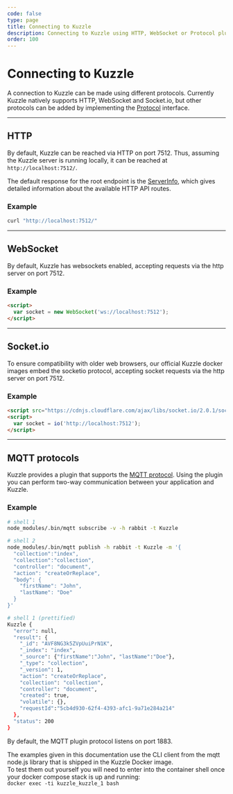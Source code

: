 ```yaml
---
code: false
type: page
title: Connecting to Kuzzle
description: Connecting to Kuzzle using HTTP, WebSocket or Protocol plugins
order: 100
---
```


# Connecting to Kuzzle

A connection to Kuzzle can be made using different protocols. Currently Kuzzle natively supports HTTP, WebSocket and Socket.io, but other protocols can be added by implementing the [Protocol](/core/1/protocols) interface.

---

## HTTP

By default, Kuzzle can be reached via HTTP on port 7512. Thus, assuming the Kuzzle server is running locally, it can be reached at `http://localhost:7512/`.

The default response for the root endpoint is the [ServerInfo](/core/1/api/controllers/server/info/), which gives detailed information about the available HTTP API routes.

### Example

```bash
curl "http://localhost:7512/"
```

---

## WebSocket

By default, Kuzzle has websockets enabled, accepting requests via the http server on port 7512.

### Example

```html
<script>
  var socket = new WebSocket('ws://localhost:7512');
</script>
```

---

## Socket.io

To ensure compatibility with older web browsers, our official Kuzzle docker images embed the socketio protocol, accepting socket requests via the http server on port 7512.

### Example

```html
<script src="https://cdnjs.cloudflare.com/ajax/libs/socket.io/2.0.1/socket.io.js"></script>
<script>
  var socket = io('http://localhost:7512');
</script>
```

---

## MQTT protocols

Kuzzle provides a plugin that supports the [MQTT protocol](https://github.com/kuzzleio/kuzzle-plugin-mqtt).
Using the plugin you can perform two-way communication between your application and Kuzzle.

### Example

```bash
# shell 1
node_modules/.bin/mqtt subscribe -v -h rabbit -t Kuzzle

# shell 2
node_modules/.bin/mqtt publish -h rabbit -t Kuzzle -m '{
  "collection":"index",
  "collection":"collection",
  "controller": "document",
  "action": "createOrReplace",
  "body": {
    "firstName": "John",
    "lastName": "Doe"
  }
}'

# shell 1 (prettified)
Kuzzle {
  "error": null,
  "result": {
    "_id": "AVF8NG3k5ZVpUuiPrN1K",
    "_index": "index",
    "_source": {"firstName":"John", "lastName":"Doe"},
    "_type": "collection",
    "_version": 1,
    "action": "createOrReplace",
    "collection": "collection",
    "controller": "document",
    "created": true,
    "volatile": {},
    "requestId":"5cb4d930-62f4-4393-afc1-9a71e284a214"
  },
  "status": 200
}
```

By default, the MQTT plugin protocol listens on port 1883.

<div class="alert alert-info">
    The examples given in this documentation use the CLI client from the mqtt node.js
    library that is shipped in the Kuzzle Docker image.<br />
    To test them out yourself you will need to enter into the container shell once your docker compose stack is up and running:<br />
    <code>docker exec -ti kuzzle_kuzzle_1 bash</code>
</div>
